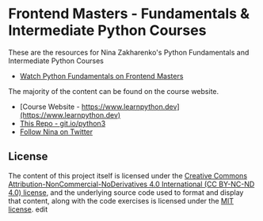 # Frontend Masters - Fundamentals & Intermediate Python Courses

These are the resources for Nina Zakharenko's Python Fundamentals and Intermediate Python Courses

* [Watch Python Fundamentals on Frontend Masters](https://frontendmasters.com/courses/python/)

The majority of the content can be found on the course website.

* [Course Website - https://www.learnpython.dev](https://www.learnpython.dev)
* [This Repo - git.io/python3](https://git.io/python3)
* [Follow Nina on Twitter](https://twitter.com/nnja)

## License

The content of this project itself is licensed under the [Creative Commons Attribution-NonCommercial-NoDerivatives 4.0 International (CC BY-NC-ND 4.0) license](https://creativecommons.org/licenses/by-nc-nd/4.0/), and the underlying source code used to format and display that content, along with the code exercises is licensed under the [MIT license](LICENSE.md).
edit
